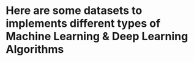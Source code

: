 # Here are some datasets to implements different types of Machine Learning & Deep Learning Algorithms
